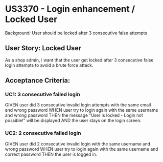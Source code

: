 # US3370 - Login enhancement / Locked User
Background: User should be locked after 3 consecutive false attempts 

## User Story: Locked User 

As a shop admin,
I want that the user get locked after 3 consecutive false login attempts
to avoid a brute force attack.

## Acceptance Criteria:

### UC1: 3 consecutive failed login
GIVEN
    user did 3 consecutive invalid login attempts with the same email and wrong password
WHEN
    user try to login again with the same username and wrong password
THEN
    the message "User is locked - Login not possible!" will be displayed
AND
    the user stays on the login screen.

### UC2: 2 consecutive failed login
GIVEN
    user did 2 consecutive invalid login with the same username and wrong password
WHEN
    user try to login again with the same username and correct password
THEN
    the user is logged in.
